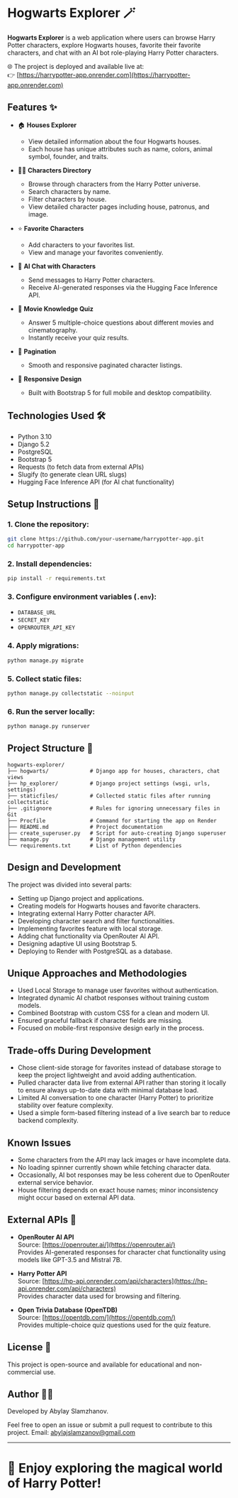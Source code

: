 # Hogwarts Explorer 🪄

**Hogwarts Explorer** is a web application where users can browse Harry Potter characters, explore Hogwarts houses, favorite their favorite characters, and chat with an AI bot role-playing Harry Potter characters.

🌐 The project is deployed and available live at:  
👉 [https://harrypotter-app.onrender.com](https://harrypotter-app.onrender.com)
## Features ✨

- 🏠 **Houses Explorer**
  - View detailed information about the four Hogwarts houses.
  - Each house has unique attributes such as name, colors, animal symbol, founder, and traits.

- 🧙‍♂️ **Characters Directory**
  - Browse through characters from the Harry Potter universe.
  - Search characters by name.
  - Filter characters by house.
  - View detailed character pages including house, patronus, and image.

- ⭐ **Favorite Characters**
  - Add characters to your favorites list.
  - View and manage your favorites conveniently.

- 💬 **AI Chat with Characters**
  - Send messages to Harry Potter characters.
  - Receive AI-generated responses via the Hugging Face Inference API.

- 🧠 **Movie Knowledge Quiz**
  - Answer 5 multiple-choice questions about different movies and cinematography.
  - Instantly receive your quiz results.

- 🔎 **Pagination**
  - Smooth and responsive paginated character listings.

- 🎨 **Responsive Design**
  - Built with Bootstrap 5 for full mobile and desktop compatibility.

## Technologies Used 🛠️

- Python 3.10
- Django 5.2
- PostgreSQL
- Bootstrap 5
- Requests (to fetch data from external APIs)
- Slugify (to generate clean URL slugs)
- Hugging Face Inference API (for AI chat functionality)

## Setup Instructions 🧩

### 1. Clone the repository:

```bash
git clone https://github.com/your-username/harrypotter-app.git
cd harrypotter-app
```

### 2. Install dependencies:

```bash
pip install -r requirements.txt
```

### 3. Configure environment variables (`.env`):
- `DATABASE_URL`
- `SECRET_KEY`
- `OPENROUTER_API_KEY`

### 4. Apply migrations:

```bash
python manage.py migrate
```

### 5. Collect static files:

```bash
python manage.py collectstatic --noinput
```

### 6. Run the server locally:

```bash
python manage.py runserver
```

## Project Structure 📂

```plaintext
hogwarts-explorer/
├── hogwarts/             # Django app for houses, characters, chat views
├── hp_explorer/          # Django project settings (wsgi, urls, settings)
├── staticfiles/          # Collected static files after running collectstatic
├── .gitignore            # Rules for ignoring unnecessary files in Git
├── Procfile              # Command for starting the app on Render
├── README.md             # Project documentation
├── create_superuser.py   # Script for auto-creating Django superuser
├── manage.py             # Django management utility
└── requirements.txt      # List of Python dependencies
```
## Design and Development

The project was divided into several parts:
- Setting up Django project and applications.
- Creating models for Hogwarts houses and favorite characters.
- Integrating external Harry Potter character API.
- Developing character search and filter functionalities.
- Implementing favorites feature with local storage.
- Adding chat functionality via OpenRouter AI API.
- Designing adaptive UI using Bootstrap 5.
- Deploying to Render with PostgreSQL as a database.

## Unique Approaches and Methodologies

- Used Local Storage to manage user favorites without authentication.
- Integrated dynamic AI chatbot responses without training custom models.
- Combined Bootstrap with custom CSS for a clean and modern UI.
- Ensured graceful fallback if character fields are missing.
- Focused on mobile-first responsive design early in the process.

## Trade-offs During Development

- Chose client-side storage for favorites instead of database storage to keep the project lightweight and avoid adding authentication.
- Pulled character data live from external API rather than storing it locally to ensure always up-to-date data with minimal database load.
- Limited AI conversation to one character (Harry Potter) to prioritize stability over feature complexity.
- Used a simple form-based filtering instead of a live search bar to reduce backend complexity.

## Known Issues

- Some characters from the API may lack images or have incomplete data.
- No loading spinner currently shown while fetching character data.
- Occasionally, AI bot responses may be less coherent due to OpenRouter external service behavior.
- House filtering depends on exact house names; minor inconsistency might occur based on external API data.

## External APIs 📡

- **OpenRouter AI API**  
  Source: [https://openrouter.ai/](https://openrouter.ai/)  
  Provides AI-generated responses for character chat functionality using models like GPT-3.5 and Mistral 7B.

- **Harry Potter API**  
  Source: [https://hp-api.onrender.com/api/characters](https://hp-api.onrender.com/api/characters)  
  Provides character data used for browsing and filtering.

- **Open Trivia Database (OpenTDB)**  
  Source: [https://opentdb.com/](https://opentdb.com/)  
  Provides multiple-choice quiz questions used for the quiz feature.

## License 📄

This project is open-source and available for educational and non-commercial use.

## Author 👨‍💻

Developed by Abylay Slamzhanov.

Feel free to open an issue or submit a pull request to contribute to this project.
Email: abylajslamzanov@gmail.com

---

# 🎉 Enjoy exploring the magical world of Harry Potter!






